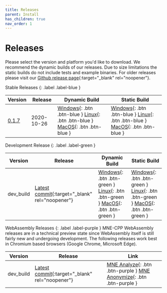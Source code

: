 ```yaml
---
title: Releases
parent: Install
has_children: true
nav_order: 1
---
```

# Releases

Please select the version and platform you'd like to download. We recommend the dynamic builds of our releases. Due to size limitations the static builds do not include tests and example binaries. For older releases please visit our [Github release page](https://github.com/mne-tools/mne-cpp/releases){:target="_blank" rel="noopener"}.

Stable Releases
{: .label .label-blue }

| Version | Release | Dynamic Build | Static Build |
|-------|-------|-------|-------|
| [0.1.7](changelog.md#version-017) | 2020-10-26 | <span class="fs-2"> [Windows](https://github.com/mne-tools/mne-cpp/releases/download/v0.1.7/mne-cpp-windows-dynamic-x86_64.zip){: .btn .btn-blue } [Linux](https://github.com/mne-tools/mne-cpp/releases/download/v0.1.7/mne-cpp-linux-dynamic-x86_64.tar.gz){: .btn .btn-blue } [MacOS](https://github.com/mne-tools/mne-cpp/releases/download/v0.1.7/mne-cpp-macos-dynamic-x86_64.tar.gz){: .btn .btn-blue } </span> | <span class="fs-2"> [Windows](https://github.com/mne-tools/mne-cpp/releases/download/v0.1.7/mne-cpp-windows-static-x86_64.zip){: .btn .btn-blue } [Linux](https://github.com/mne-tools/mne-cpp/releases/download/v0.1.7/mne-cpp-linux-static-x86_64.tar.gz){: .btn .btn-blue } [MacOS](https://github.com/mne-tools/mne-cpp/releases/download/v0.1.7/mne-cpp-macos-static-x86_64.tar.gz){: .btn .btn-blue } </span> |

Development Release
{: .label .label-green }

| Version | Release | Dynamic Build | Static Build |
|-------|-------|-------|-------|
| dev_build | [Latest commit](https://github.com/mne-tools/mne-cpp/commits/master){:target="_blank" rel="noopener"} | <span class="fs-2"> [Windows](https://github.com/mne-tools/mne-cpp/releases/download/dev_build/mne-cpp-windows-dynamic-x86_64.zip){: .btn .btn-green } [Linux](https://github.com/mne-tools/mne-cpp/releases/download/dev_build/mne-cpp-linux-dynamic-x86_64.tar.gz){: .btn .btn-green } [MacOS](https://github.com/mne-tools/mne-cpp/releases/download/dev_build/mne-cpp-macos-dynamic-x86_64.tar.gz){: .btn .btn-green } </span> | <span class="fs-2"> [Windows](https://github.com/mne-tools/mne-cpp/releases/download/dev_build/mne-cpp-windows-static-x86_64.zip){: .btn .btn-green } [Linux](https://github.com/mne-tools/mne-cpp/releases/download/dev_build/mne-cpp-linux-static-x86_64.tar.gz){: .btn .btn-green } [MacOS](https://github.com/mne-tools/mne-cpp/releases/download/dev_build/mne-cpp-macos-static-x86_64.tar.gz){: .btn .btn-green } </span> |

WebAssembly Releases
{: .label .label-purple }
MNE-CPP WebAssembly releases are in a technical preview state since WebAssembly itself is still fairly new and undergoing development. The following releases work best in Chromium based browsers (Google Chrome, Microsoft Edge).

| Version | Release | Link |
|---------|------|------|
| dev_build | [Latest commit](https://github.com/mne-tools/mne-cpp/commits/master){:target="_blank" rel="noopener"} | <span class="fs-2"> [MNE Analyze](https://mne-cpp.github.io/wasm/mne_analyze.html){: .btn .btn-purple } </span> <span class="fs-2"> [MNE Anonymize](https://mne-cpp.github.io/wasm/mne_anonymize.html){: .btn .btn-purple } </span>|
